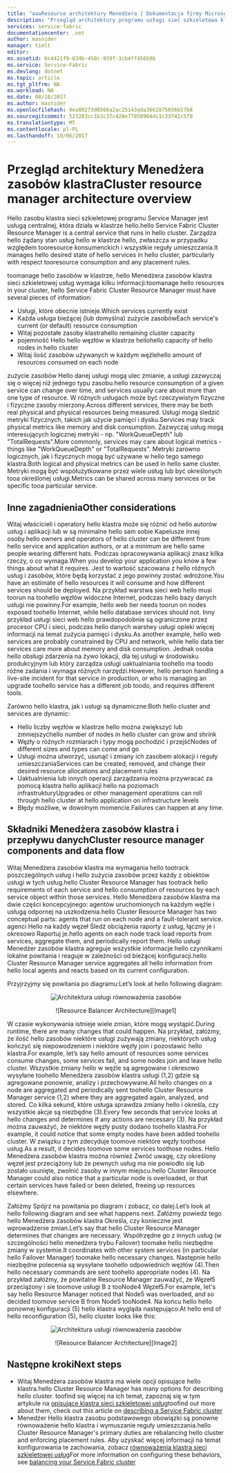 ```yaml
---
title: "aaaResource architektury Menedżera | Dokumentacja firmy Microsoft"
description: "Przegląd architektury programu usługi sieć szkieletowa klastra Menedżera zasobów."
services: service-fabric
documentationcenter: .net
author: masnider
manager: timlt
editor: 
ms.assetid: 6c4421f9-834b-450c-939f-1cb4ff456b9b
ms.service: Service-Fabric
ms.devlang: dotnet
ms.topic: article
ms.tgt_pltfrm: NA
ms.workload: NA
ms.date: 08/18/2017
ms.author: masnider
ms.openlocfilehash: 9ea80273d0566a2ac25143ada3662875656b57b8
ms.sourcegitcommit: 523283cc1b3c37c428e77850964dc1c33742c5f0
ms.translationtype: MT
ms.contentlocale: pl-PL
ms.lasthandoff: 10/06/2017
---
```

# <a name="cluster-resource-manager-architecture-overview"></a><span data-ttu-id="409a6-103">Przegląd architektury Menedżera zasobów klastra</span><span class="sxs-lookup"><span data-stu-id="409a6-103">Cluster resource manager architecture overview</span></span>
<span data-ttu-id="409a6-104">Hello zasobu klastra sieci szkieletowej programu Service Manager jest usługą centralnej, która działa w klastrze hello.</span><span class="sxs-lookup"><span data-stu-id="409a6-104">hello Service Fabric Cluster Resource Manager is a central service that runs in hello cluster.</span></span> <span data-ttu-id="409a6-105">Zarządza hello żądany stan usług hello w klastrze hello, zwłaszcza w przypadku względem tooresource konsumenckich i wszystkie reguły umieszczania.</span><span class="sxs-lookup"><span data-stu-id="409a6-105">It manages hello desired state of hello services in hello cluster, particularly with respect tooresource consumption and any placement rules.</span></span> 

<span data-ttu-id="409a6-106">toomanage hello zasobów w klastrze, hello Menedżera zasobów klastra sieci szkieletowej usług wymaga kilku informacji:</span><span class="sxs-lookup"><span data-stu-id="409a6-106">toomanage hello resources in your cluster, hello Service Fabric Cluster Resource Manager must have several pieces of information:</span></span>

- <span data-ttu-id="409a6-107">Usługi, które obecnie istnieje.</span><span class="sxs-lookup"><span data-stu-id="409a6-107">Which services currently exist</span></span>
- <span data-ttu-id="409a6-108">Każda usługa bieżącej (lub domyślna) zużycie zasobów</span><span class="sxs-lookup"><span data-stu-id="409a6-108">Each service's current (or default) resource consumption</span></span> 
- <span data-ttu-id="409a6-109">Witaj pozostałe zasoby klastra</span><span class="sxs-lookup"><span data-stu-id="409a6-109">hello remaining cluster capacity</span></span> 
- <span data-ttu-id="409a6-110">pojemność Hello hello węzłów w klastrze hello</span><span class="sxs-lookup"><span data-stu-id="409a6-110">hello capacity of hello nodes in hello cluster</span></span> 
- <span data-ttu-id="409a6-111">Witaj ilość zasobów używanych w każdym węźle</span><span class="sxs-lookup"><span data-stu-id="409a6-111">hello amount of resources consumed on each node</span></span>

<span data-ttu-id="409a6-112">zużycie zasobów Hello danej usługi mogą ulec zmianie, a usługi zazwyczaj się o więcej niż jednego typu zasobu.</span><span class="sxs-lookup"><span data-stu-id="409a6-112">hello resource consumption of a given service can change over time, and services usually care about more than one type of resource.</span></span> <span data-ttu-id="409a6-113">W różnych usługach może być rzeczywistym fizyczne i fizyczne zasoby mierzony.</span><span class="sxs-lookup"><span data-stu-id="409a6-113">Across different services, there may be both real physical and physical resources being measured.</span></span> <span data-ttu-id="409a6-114">Usługi mogą śledzić metryki fizycznych, takich jak użycie pamięci i dysku.</span><span class="sxs-lookup"><span data-stu-id="409a6-114">Services may track physical metrics like memory and disk consumption.</span></span> <span data-ttu-id="409a6-115">Zazwyczaj usług mogą interesujących logicznej metryki - np. "WorkQueueDepth" lub "TotalRequests".</span><span class="sxs-lookup"><span data-stu-id="409a6-115">More commonly, services may care about logical metrics - things like "WorkQueueDepth" or "TotalRequests".</span></span> <span data-ttu-id="409a6-116">Metryki zarówno logicznych, jak i fizycznych mogą być używane w hello tego samego klastra.</span><span class="sxs-lookup"><span data-stu-id="409a6-116">Both logical and physical metrics can be used in hello same cluster.</span></span> <span data-ttu-id="409a6-117">Metryki mogą być współużytkowane przez wiele usług lub być określonych tooa określonej usługi.</span><span class="sxs-lookup"><span data-stu-id="409a6-117">Metrics can be shared across many services or be specific tooa particular service.</span></span>

## <a name="other-considerations"></a><span data-ttu-id="409a6-118">Inne zagadnienia</span><span class="sxs-lookup"><span data-stu-id="409a6-118">Other considerations</span></span>
<span data-ttu-id="409a6-119">Witaj właścicieli i operatory hello klastra może się różnić od hello autorów usług i aplikacji lub w są minimalne hello sam sobie Kapelusze innej osoby.</span><span class="sxs-lookup"><span data-stu-id="409a6-119">hello owners and operators of hello cluster can be different from hello service and application authors, or at a minimum are hello same people wearing different hats.</span></span> <span data-ttu-id="409a6-120">Podczas opracowywania aplikacji znasz kilka rzeczy, o co wymaga.</span><span class="sxs-lookup"><span data-stu-id="409a6-120">When you develop your application you know a few things about what it requires.</span></span> <span data-ttu-id="409a6-121">Jest to wartość szacowana z hello różnych usług i zasobów, które będą korzystać z jego powinny zostać wdrożone.</span><span class="sxs-lookup"><span data-stu-id="409a6-121">You have an estimate of hello resources it will consume and how different services should be deployed.</span></span> <span data-ttu-id="409a6-122">Na przykład warstwa sieci web hello musi toorun na toohello węzłów widoczne Internet, podczas hello bazy danych usługi nie powinny.</span><span class="sxs-lookup"><span data-stu-id="409a6-122">For example, hello web tier needs toorun on nodes exposed toohello Internet, while hello database services should not.</span></span> <span data-ttu-id="409a6-123">Inny przykład usługi sieci web hello prawdopodobnie są ograniczone przez procesor CPU i sieci, podczas hello danych warstwy usługi opieki więcej informacji na temat zużycia pamięci i dysku.</span><span class="sxs-lookup"><span data-stu-id="409a6-123">As another example, hello web services are probably constrained by CPU and network, while hello data tier services care more about memory and disk consumption.</span></span> <span data-ttu-id="409a6-124">Jednak osoba hello obsługi zdarzenia na żywo lokacji, dla tej usługi w środowisku produkcyjnym lub który zarządza usługi uaktualniania toohello ma toodo różne zadania i wymaga różnych narzędzi.</span><span class="sxs-lookup"><span data-stu-id="409a6-124">However, hello person handling a live-site incident for that service in production, or who is managing an upgrade toohello service has a different job toodo, and requires different tools.</span></span> 

<span data-ttu-id="409a6-125">Zarówno hello klastra, jak i usługi są dynamiczne:</span><span class="sxs-lookup"><span data-stu-id="409a6-125">Both hello cluster and services are dynamic:</span></span>

- <span data-ttu-id="409a6-126">Hello liczby węzłów w klastrze hello można zwiększyć lub zmniejszyć</span><span class="sxs-lookup"><span data-stu-id="409a6-126">hello number of nodes in hello cluster can grow and shrink</span></span>
- <span data-ttu-id="409a6-127">Węzły o różnych rozmiarach i typy mogą pochodzić i przejść</span><span class="sxs-lookup"><span data-stu-id="409a6-127">Nodes of different sizes and types can come and go</span></span>
- <span data-ttu-id="409a6-128">Usługi można utworzyć, usunąć i zmiany ich zasobem alokacji i reguły umieszczania</span><span class="sxs-lookup"><span data-stu-id="409a6-128">Services can be created, removed, and change their desired resource allocations and placement rules</span></span>
- <span data-ttu-id="409a6-129">Uaktualnienia lub innych operacji zarządzania można przywracać za pomocą klastra hello aplikacji hello na poziomach infrastruktury</span><span class="sxs-lookup"><span data-stu-id="409a6-129">Upgrades or other management operations can roll through hello cluster at hello application on infrastructure levels</span></span>
- <span data-ttu-id="409a6-130">Błędy możliwe, w dowolnym momencie.</span><span class="sxs-lookup"><span data-stu-id="409a6-130">Failures can happen at any time.</span></span>

## <a name="cluster-resource-manager-components-and-data-flow"></a><span data-ttu-id="409a6-131">Składniki Menedżera zasobów klastra i przepływu danych</span><span class="sxs-lookup"><span data-stu-id="409a6-131">Cluster resource manager components and data flow</span></span>
<span data-ttu-id="409a6-132">Witaj Menedżera zasobów klastra ma wymagania hello tootrack poszczególnych usług i hello zużycia zasobów przez każdy z obiektów usługi w tych usług.</span><span class="sxs-lookup"><span data-stu-id="409a6-132">hello Cluster Resource Manager has tootrack hello requirements of each service and hello consumption of resources by each service object within those services.</span></span> <span data-ttu-id="409a6-133">Hello Menedżera zasobów klastra ma dwie części koncepcyjnego: agentów uruchomionych na każdym węźle i usługą odpornej na uszkodzenia.</span><span class="sxs-lookup"><span data-stu-id="409a6-133">hello Cluster Resource Manager has two conceptual parts: agents that run on each node and a fault-tolerant service.</span></span> <span data-ttu-id="409a6-134">agenci Hello na każdy węzeł Śledź obciążenia raporty z usług, łączny je i okresowo Raportuj je.</span><span class="sxs-lookup"><span data-stu-id="409a6-134">hello agents on each node track load reports from services, aggregate them, and periodically report them.</span></span> <span data-ttu-id="409a6-135">Hello usługi Menedżer zasobów klastra agreguje wszystkie informacje hello czynnikami lokalne powitania i reaguje w zależności od bieżącej konfiguracji.</span><span class="sxs-lookup"><span data-stu-id="409a6-135">hello Cluster Resource Manager service aggregates all hello information from hello local agents and reacts based on its current configuration.</span></span>

<span data-ttu-id="409a6-136">Przyjrzyjmy się powitania po diagramu:</span><span class="sxs-lookup"><span data-stu-id="409a6-136">Let’s look at hello following diagram:</span></span>

<span data-ttu-id="409a6-137"><center>
![Architektura usługi równoważenia zasobów][Image1]
</center></span><span class="sxs-lookup"><span data-stu-id="409a6-137"><center>
![Resource Balancer Architecture][Image1]
</center></span></span>

<span data-ttu-id="409a6-138">W czasie wykonywania istnieje wiele zmian, które mogą wystąpić.</span><span class="sxs-lookup"><span data-stu-id="409a6-138">During runtime, there are many changes that could happen.</span></span> <span data-ttu-id="409a6-139">Na przykład, załóżmy, że ilość hello zasobów niektóre usługi zużywają zmiany, niektórych usług kończyć się niepowodzeniem i niektóre węzły join i pozostawić hello klastra.</span><span class="sxs-lookup"><span data-stu-id="409a6-139">For example, let’s say hello amount of resources some services consume changes, some services fail, and some nodes join and leave hello cluster.</span></span> <span data-ttu-id="409a6-140">Wszystkie zmiany hello w węźle są agregowane i okresowo wysyłane toohello Menedżera zasobów klastra usługi (1,2) gdzie są agregowane ponownie, analizy i przechowywane.</span><span class="sxs-lookup"><span data-stu-id="409a6-140">All hello changes on a node are aggregated and periodically sent toohello Cluster Resource Manager service (1,2) where they are aggregated again, analyzed, and stored.</span></span> <span data-ttu-id="409a6-141">Co kilka sekund, które usługa sprawdza zmiany hello i określa, czy wszystkie akcje są niezbędne (3).</span><span class="sxs-lookup"><span data-stu-id="409a6-141">Every few seconds that service looks at hello changes and determines if any actions are necessary (3).</span></span> <span data-ttu-id="409a6-142">Na przykład można zauważyć, że niektóre węzły pusty dodano toohello klastra.</span><span class="sxs-lookup"><span data-stu-id="409a6-142">For example, it could notice that some empty nodes have been added toohello cluster.</span></span> <span data-ttu-id="409a6-143">W związku z tym zdecyduje toomove niektóre węzły toothose usług.</span><span class="sxs-lookup"><span data-stu-id="409a6-143">As a result, it decides toomove some services toothose nodes.</span></span> <span data-ttu-id="409a6-144">Hello Menedżera zasobów klastra można również Zwróć uwagę, czy określony węzeł jest przeciążony lub że pewnych usług ma nie powiodło się lub zostało usunięte, zwolnić zasoby w innym miejscu.</span><span class="sxs-lookup"><span data-stu-id="409a6-144">hello Cluster Resource Manager could also notice that a particular node is overloaded, or that certain services have failed or been deleted, freeing up resources elsewhere.</span></span>

<span data-ttu-id="409a6-145">Załóżmy Spójrz na powitania po diagram i zobacz, co dalej.</span><span class="sxs-lookup"><span data-stu-id="409a6-145">Let’s look at hello following diagram and see what happens next.</span></span> <span data-ttu-id="409a6-146">Załóżmy powiedz tego hello Menedżera zasobów klastra Określa, czy konieczne jest wprowadzenie zmian.</span><span class="sxs-lookup"><span data-stu-id="409a6-146">Let’s say that hello Cluster Resource Manager determines that changes are necessary.</span></span> <span data-ttu-id="409a6-147">Współrzędne go z innych usług (w szczególności hello menedżera trybu Failover) toomake hello niezbędne zmiany w systemie.</span><span class="sxs-lookup"><span data-stu-id="409a6-147">It coordinates with other system services (in particular hello Failover Manager) toomake hello necessary changes.</span></span> <span data-ttu-id="409a6-148">Następnie hello niezbędne polecenia są wysyłane toohello odpowiednich węzłów (4).</span><span class="sxs-lookup"><span data-stu-id="409a6-148">Then hello necessary commands are sent toohello appropriate nodes (4).</span></span> <span data-ttu-id="409a6-149">Na przykład załóżmy, że powitalne Resource Manager zauważyć, że Węzeł5 przeciążony i sie toomove usługi B z tooNode4 Węzeł5.</span><span class="sxs-lookup"><span data-stu-id="409a6-149">For example, let's say hello Resource Manager noticed that Node5 was overloaded, and so decided toomove service B from Node5 tooNode4.</span></span> <span data-ttu-id="409a6-150">Na końcu hello hello ponownej konfiguracji (5) hello klastra wygląda następująco:</span><span class="sxs-lookup"><span data-stu-id="409a6-150">At hello end of hello reconfiguration (5), hello cluster looks like this:</span></span>

<span data-ttu-id="409a6-151"><center>
![Architektura usługi równoważenia zasobów][Image2]
</center></span><span class="sxs-lookup"><span data-stu-id="409a6-151"><center>
![Resource Balancer Architecture][Image2]
</center></span></span>

## <a name="next-steps"></a><span data-ttu-id="409a6-152">Następne kroki</span><span class="sxs-lookup"><span data-stu-id="409a6-152">Next steps</span></span>
- <span data-ttu-id="409a6-153">Witaj Menedżera zasobów klastra ma wiele opcji opisujące hello klastra.</span><span class="sxs-lookup"><span data-stu-id="409a6-153">hello Cluster Resource Manager has many options for describing hello cluster.</span></span> <span data-ttu-id="409a6-154">toofind się więcej na ich temat, zapoznaj się w tym artykule na [opisujące klastra sieci szkieletowej usług](./service-fabric-cluster-resource-manager-cluster-description.md)</span><span class="sxs-lookup"><span data-stu-id="409a6-154">toofind out more about them, check out this article on [describing a Service Fabric cluster](./service-fabric-cluster-resource-manager-cluster-description.md)</span></span>
- <span data-ttu-id="409a6-155">Menedżer Hello klastra zasobu podstawowego obowiązki są ponowne równoważenie hello klastra i wymuszanie reguły umieszczania.</span><span class="sxs-lookup"><span data-stu-id="409a6-155">hello Cluster Resource Manager's primary duties are rebalancing hello cluster and enforcing placement rules.</span></span> <span data-ttu-id="409a6-156">Aby uzyskać więcej informacji na temat konfigurowania te zachowania, zobacz [równoważenia klastra sieci szkieletowej usług](./service-fabric-cluster-resource-manager-balancing.md)</span><span class="sxs-lookup"><span data-stu-id="409a6-156">For more information on configuring these behaviors, see [balancing your Service Fabric cluster](./service-fabric-cluster-resource-manager-balancing.md)</span></span>

[Image1]:./media/service-fabric-cluster-resource-manager-architecture/Service-Fabric-Resource-Manager-Architecture-Activity-1.png
[Image2]:./media/service-fabric-cluster-resource-manager-architecture/Service-Fabric-Resource-Manager-Architecture-Activity-2.png
